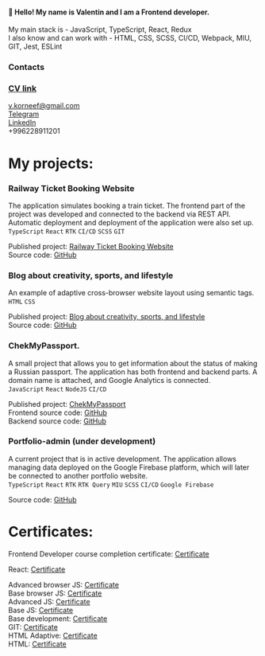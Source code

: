 #### 👋 Hello! My name is Valentin and I am a Frontend developer.
My main stack is - JavaScript, TypeScript, React, Redux  
I also know and can work with - HTML, CSS, SCSS, CI/CD, Webpack, MIU, GIT, Jest, ESLint  
### Contacts  
### [CV link](https://drive.google.com/file/d/1tkABHNH8-nNkv7bEbmzNmpD0ccYWF6HQ/view)  
v.korneef@gmail.com  
[Telegram](https://t.me/spaceaper)  
[LinkedIn](https://www.linkedin.com/in/korneev-v/)  
+996228911201


# My projects:
### Railway Ticket Booking Website 

The application simulates booking a train ticket. The frontend part of the project was developed and connected to the backend via REST API. Automatic deployment and deployment of the application were also set up.  
`TypeScript` `React` `RTK` `CI/CD` `SCSS` `GIT`  
  
Published project: [Railway Ticket Booking Website](https://korneef.github.io/railway-booking-frontend/)  
Source code: [GitHub](https://github.com/korneef/railway-booking-frontend)  

### Blog about creativity, sports, and lifestyle 
An example of adaptive cross-browser website layout using semantic tags.  
`HTML` `CSS`  
  
Published project: [Blog about creativity, sports, and lifestyle](https://korneef.github.io/diplom-mq32/)  
Source code: [GitHub](https://github.com/korneef/diplom-mq32)  

### ChekMyPassport. 
A small project that allows you to get information about the status of making a Russian passport. The application has both frontend and backend parts. A domain name is attached, and Google Analytics is connected.  
`JavaScript` `React` `NodeJS` `CI/CD`  
  
Published project: [ChekMyPassport](https://checkmypassport.ru/)  
Frontend source code: [GitHub](https://github.com/korneef/checkmypassport)  
Backend source code: [GitHub](https://github.com/korneef/checkmypassport-backend)  

### Portfolio-admin (under development)
A current project that is in active development. The application allows managing data deployed on the Google Firebase platform, which will later be connected to another portfolio website.   
`TypeScript` `React` `RTK` `RTK Query` `MIU` `SCSS` `CI/CD` `Google Firebase`  
  
Source code: [GitHub](https://github.com/korneef/portfolio-admin)  

# Certificates:
Frontend Developer course completion certificate: [Certificate](https://drive.google.com/file/d/1gDqqE2cqtCvH5RT15Ps_NlsNT_ZZP1VY/)  
  
React: [Certificate](https://drive.google.com/file/d/1zgVs8zYrE3tR-XiXhGzllJeK4iyee6nX/)  
  
Advanced browser JS: [Certificate](https://drive.google.com/file/d/1jpCzJPxEBjeFiTSorF47rmeBlqYPEWUA/)  
Base browser JS: [Certificate](https://drive.google.com/file/d/1WKExoQgtL2D2IHWrcWhOhaEVTsefGwio/)  
Advanced JS: [Certificate](https://drive.google.com/file/d/1PvjSEvCHnA0iBruV9N10nj_fNgz3ct8o/)  
Base JS: [Certificate](https://drive.google.com/file/d/1WjuE1I4x5Cz_t2EQhNM04q72P5TAkbIq/)  
Base development: [Certificate](https://drive.google.com/file/d/1x0vZIfY68abwBl23VjMIMnBDCre7oR4g/)  
GIT: [Certificate](https://drive.google.com/file/d/1OhVzkdzv3rGv9jJ1aqyLCvYCNAKFuAst/)  
HTML Adaptive: [Certificate](https://drive.google.com/file/d/11SXbmfv8LfBpFONVWa16aKYYmRt-y7zl/)  
HTML: [Certificate](https://drive.google.com/file/d/1rEf3vwuQr1FllaAwfhAxHMiShgqDd-Eb/)  
